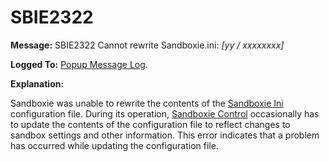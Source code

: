 # SBIE2322

**Message:** SBIE2322 Cannot rewrite Sandboxie.ini: _[yy / xxxxxxxx]_

**Logged To:** [Popup Message Log](PopupMessageLog.md).

**Explanation:**

Sandboxie was unable to rewrite the contents of the [Sandboxie Ini](SandboxieIni.md) configuration file. During its operation, [Sandboxie Control](SP_SBControl.md) occasionally has to update the contents of the configuration file to reflect changes to sandbox settings and other information. This error indicates that a problem has occurred while updating the configuration file.

